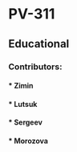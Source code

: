 # PV-311
## Educational

### Contributors:

#### * Zimin
#### * Lutsuk
#### * Sergeev
#### * Morozova
